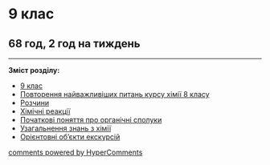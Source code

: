<div id="hypercomments_widget" class="js-hypercomments-widget invisible"></div>

# 9 клас

## 68 год, 2 год на тиждень  

<hr>
<p><b>Зміст розділу:</b></p>
<ul type="disc">
    <li><a href="./9_klas.md">9 клас</a></li>
    <li><a href="./povtorennya.md">Повторення найважливіших питань курсу хімії 8 класу</a></li>
    <li><a href="./rozhyny.md">Розчини</a></li>
    <li><a href="./khimichni_reakciyi.md">Хімічні реакції</a></li>
    <li><a href="./organichni_spoluki.md">Початкові поняття про органічні сполуки</a></li>
    <li><a href="./uzagalnennya.md">Узагальнення знань з хімії</a></li>
    <li><a href="./ekskursiyi.md">Орієнтовні об’єкти екскурсій</a></li>
</ul>

<div class="js-hypercomments-container">
<a href="http://hypercomments.com" class="hc-link" title="comments widget">comments powered by HyperComments</a>
</div>